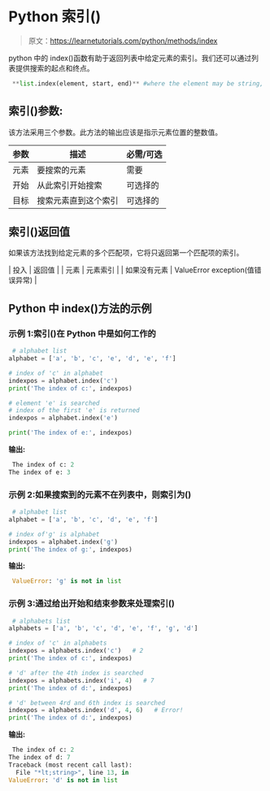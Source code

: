 # Python 索引()

> 原文：<https://learnetutorials.com/python/methods/index>

python 中的 index()函数有助于返回列表中给定元素的索引。我们还可以通过列表提供搜索的起点和终点。

```py
 **list.index(element, start, end)** #where the element may be string, number, list, etc 

```

## 索引()参数:

该方法采用三个参数。此方法的输出应该是指示元素位置的整数值。

| 参数 | 描述 | 必需/可选 |
| --- | --- | --- |
| 元素 | 要搜索的元素 | 需要 |
| 开始 | 从此索引开始搜索 | 可选择的 |
| 目标 | 搜索元素直到这个索引 | 可选择的 |

## 索引()返回值

如果该方法找到给定元素的多个匹配项，它将只返回第一个匹配项的索引。

| 投入 | 返回值 |
| 元素 | 元素索引 |
| 如果没有元素 | ValueError exception(值错误异常) |

## Python 中 index()方法的示例

### 示例 1:索引()在 Python 中是如何工作的

```py
 # alphabet list
alphabet = ['a', 'b', 'c', 'e', 'd', 'e', 'f']

# index of 'c' in alphabet
indexpos = alphabet.index('c')
print('The index of c:', indexpos)

# element 'e' is searched
# index of the first 'e' is returned
indexpos = alphabet.index('e')

print('The index of e:', indexpos) 

```

**输出:**

```py
 The index of c: 2
The index of e: 3 
```

### 示例 2:如果搜索到的元素不在列表中，则索引为()

```py
 # alphabet list
alphabet = ['a', 'b', 'c', 'd', 'e', 'f']

# index of'g' is alphabet
indexpos = alphabet.index('g')
print('The index of g:', indexpos) 

```

**输出:**

```py
 ValueError: 'g' is not in list 
```

### 示例 3:通过给出开始和结束参数来处理索引()

```py
 # alphabets list
alphabets = ['a', 'b', 'c', 'd', 'e', 'f', 'g', 'd']

# index of 'c' in alphabets
indexpos = alphabets.index('c')   # 2
print('The index of c:', indexpos)

# 'd' after the 4th index is searched
indexpos = alphabets.index('i', 4)   # 7
print('The index of d:', indexpos)

# 'd' between 4rd and 6th index is searched
indexpos = alphabets.index('d', 4, 6)   # Error!
print('The index of d:', indexpos) 

```

**输出:**

```py
 The index of c: 2
The index of d: 7
Traceback (most recent call last):
  File "*lt;string>", line 13, in 
ValueError: 'd' is not in list 
```